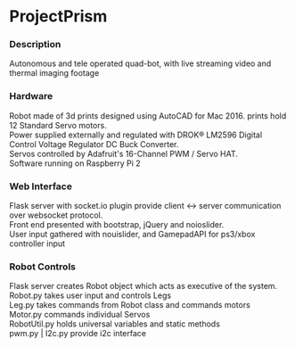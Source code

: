 # ProjectPrism

### Description
Autonomous and tele operated quad-bot, with live streaming video and thermal imaging footage

### Hardware
Robot made of 3d prints designed using AutoCAD for Mac 2016. prints hold 12 Standard Servo motors.<br>
Power supplied externally and regulated with DROK® LM2596 Digital Control Voltage Regulator DC Buck Converter.<br>
Servos controlled by Adafruit's 16-Channel PWM / Servo HAT.<br>
Software running on Raspberry Pi 2

### Web Interface
Flask server with socket.io plugin provide client <-> server communication over websocket protocol.<br>
Front end presented with bootstrap, jQuery and noioslider.<br>
User input gathered with nouislider, and GamepadAPI for ps3/xbox controller input

### Robot Controls
Flask server creates Robot object which acts as executive of the system. <br>
Robot.py takes user input and controls Legs  <br>
Leg.py takes commands from Robot class and commands motors <br>
Motor.py commands individual Servos <br>
RobotUtil.py  holds universal variables and static methods <br>
pwm.py | I2c.py provide i2c interface <br>
